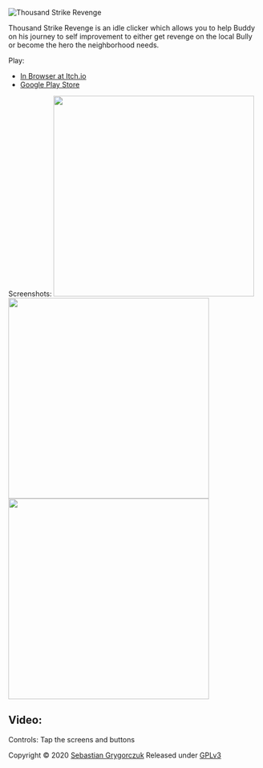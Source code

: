 ![Thousand Strike Revenge](https://img.itch.zone/aW1hZ2UvNzM2MTE2LzQxMjk0NjMuanBn/347x500/WSZQk7.jpg)

Thousand Strike Revenge is an idle clicker which allows you to help Buddy on his journey to self improvement to either get revenge on the local Bully or become the hero the neighborhood needs. 

Play:
- [In Browser at Itch.io](https://orczuk.itch.io/thousand-strike-revenge)
- [Google Play Store](https://play.google.com/store/apps/details?id=com.packt.tsr)

Screenshots: 
<img src="https://img.itch.zone/aW1hZ2UvNzM2MTE2LzQxNDgzMjkuanBn/347x500/ofrsei.jpg" width="400">
<img src="https://img.itch.zone/aW1hZ2UvNzM2MTE2LzQxNDgzMjguanBn/347x500/PT2wPc.jpg" width="400">
<img src="https://img.itch.zone/aW1hZ2UvNzM2MTE2LzQxMjk0NjIuanBn/347x500/L57vj2.jpg" width="400">


Video: 
-

Controls:
    Tap the screens and buttons 

Copyright © 2020 [Sebastian Grygorczuk](https://orczuk.github.io/)
Released under [GPLv3](gpl-3.0.txt)
